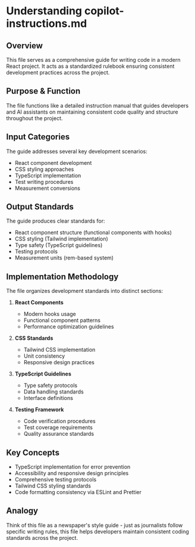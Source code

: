 # Understanding copilot-instructions.md

## Overview

This file serves as a comprehensive guide for writing code in a modern React project. It acts as a standardized rulebook ensuring consistent development practices across the project.

## Purpose & Function

The file functions like a detailed instruction manual that guides developers and AI assistants on maintaining consistent code quality and structure throughout the project.

## Input Categories

The guide addresses several key development scenarios:

- React component development
- CSS styling approaches
- TypeScript implementation
- Test writing procedures
- Measurement conversions

## Output Standards

The guide produces clear standards for:

- React component structure (functional components with hooks)
- CSS styling (Tailwind implementation)
- Type safety (TypeScript guidelines)
- Testing protocols
- Measurement units (rem-based system)

## Implementation Methodology

The file organizes development standards into distinct sections:

1. **React Components**
   - Modern hooks usage
   - Functional component patterns
   - Performance optimization guidelines

2. **CSS Standards**
   - Tailwind CSS implementation
   - Unit consistency
   - Responsive design practices

3. **TypeScript Guidelines**
   - Type safety protocols
   - Data handling standards
   - Interface definitions

4. **Testing Framework**
   - Code verification procedures
   - Test coverage requirements
   - Quality assurance standards

## Key Concepts

- TypeScript implementation for error prevention
- Accessibility and responsive design principles
- Comprehensive testing protocols
- Tailwind CSS styling standards
- Code formatting consistency via ESLint and Prettier

## Analogy

Think of this file as a newspaper's style guide - just as journalists follow specific writing rules, this file helps developers maintain consistent coding standards across the project.
